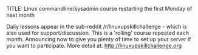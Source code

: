 TITLE: Linux commandline/sysadmin course restarting the first Monday of next month

Daily lessons appear in  the sub-reddit /r/linuxupskillchallenge  - which is also used for support/discussion. This is a 'rolling' course repeated each month. Announcing now to give you plenty of time to set up your server if you want to participate.  More detail at: http://linuxupskillchallenge.org 
